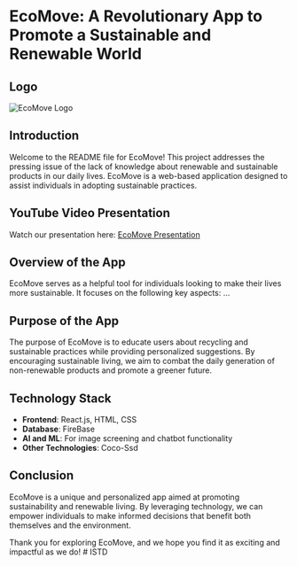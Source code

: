 # EcoMove: A Revolutionary App to Promote a Sustainable and Renewable World

## Logo

![EcoMove Logo](https://eco-move.co.uk/wp-content/uploads/2022/06/EcoMove-Bristol-Logo.svg)

## Introduction
Welcome to the README file for EcoMove! This project addresses the pressing issue of the lack of knowledge about renewable and sustainable products in our daily lives. EcoMove is a web-based application designed to assist individuals in adopting sustainable practices.

## YouTube Video Presentation
Watch our presentation here: [EcoMove Presentation](https://youtu.be/34_ilc1CqSQ?feature=shared)

## Overview of the App
EcoMove serves as a helpful tool for individuals looking to make their lives more sustainable. It focuses on the following key aspects:
...

## Purpose of the App
The purpose of EcoMove is to educate users about recycling and sustainable practices while providing personalized suggestions. By encouraging sustainable living, we aim to combat the daily generation of non-renewable products and promote a greener future.

## Technology Stack
- **Frontend**: React.js, HTML, CSS
- **Database**: FireBase
- **AI and ML**: For image screening and chatbot functionality
- **Other Technologies**: Coco-Ssd

## Conclusion
EcoMove is a unique and personalized app aimed at promoting sustainability and renewable living. By leveraging technology, we can empower individuals to make informed decisions that benefit both themselves and the environment. 

Thank you for exploring EcoMove, and we hope you find it as exciting and impactful as we do!
#   I S T D 
 
 
